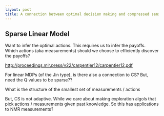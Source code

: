 ```yaml
---
layout: post
title: A connection between optimal decision making and compressed sensing
---
```


## Sparse Linear Model

Want to infer the optimal actions.
This requires us to infer the payoffs.
Which actions (aka measurements) should we choose to efficiently discover the payoffs?

http://proceedings.mlr.press/v22/carpentier12/carpentier12.pdf


For linear MDPs (of the Jin type), is there also a connection to CS?
But, need the Q values to be sparse??


What is the structure of the smallest set of measurements / actions


But, CS is not adaptive. While we care about making exploration algols that
pick actions / measurements given past knowledge.
So this has applications to NMR measurements?
